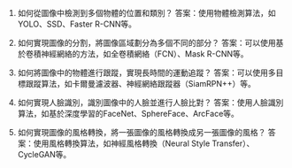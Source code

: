 1. 如何從圖像中檢測到多個物體的位置和類別？
答案：使用物體檢測算法，如YOLO、SSD、Faster R-CNN等。

2. 如何實現圖像的分割，將圖像區域劃分為多個不同的部分？
答案：可以使用基於卷積神經網絡的方法，如全卷積網絡（FCN）、Mask R-CNN等。

3. 如何將圖像中的物體進行跟蹤，實現長時間的運動追蹤？
答案：可以使用多目標跟蹤算法，如卡爾曼濾波器、神經網絡跟蹤器（SiamRPN++）等。

4. 如何實現人臉識別，識別圖像中的人臉並進行人臉比對？
答案：使用人臉識別算法，如基於深度學習的FaceNet、SphereFace、ArcFace等。

5. 如何實現圖像的風格轉換，將一張圖像的風格轉換成另一張圖像的風格？
答案：使用風格轉換算法，如神經風格轉換（Neural Style Transfer）、CycleGAN等。